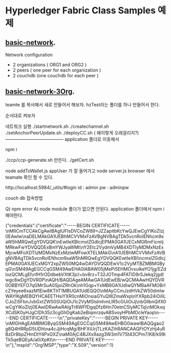 # Hyperledger Fabric Class Samples 예제

## [basic-network](https://github.com/bc8c/BS22_class-examples/tree/main/basic-network).

Network configuration

- 2 organizations ( ORG1 and ORG2 )
- 2 peers ( one peer for each organization )
- 2 couchdb (one couchdb for each peer )

## [basic-network-3Org](https://github.com/bc8c/BS22_class-examples/tree/main/basic-network-3Org).

teamte 를 복사해서 새로 만들어서 해보자.
hzTest라는 폴더를 하나 만들어서 한다.

순서대로 켜보자

네트워크 실행
./startnetwork.sh
./createchannel.sh
./setAnchorPeerUpdate.sh 
./deployCC.sh ( 왜이렇게 오래걸리지?)
—————————————
application 폴더로 이동해서

npm i

./ccp/ccp-generate.sh 만든다.
./getCert.sh

node addToWallet.js
appUser 가 잘 들어가고
node server.js
browser 에서 teamate 확인 할 수 있다.

http://localhost:5984/_utils/#login
id : admin
pw : adminpw

couch db 접속방법

Q) npm error
A) node module 폴더가 없으면 안된다. 
application 폴더에서 npm i 해야한다.

{"credentials":{"certificate":"-----BEGIN CERTIFICATE-----\nMIICmTCCAkCgAwIBAgIUFIsDVCoZW89+JZZapitbKcYwQJEwCgYIKoZIzj0EAwIw\naDELMAkGA1UEBhMCVVMxFzAVBgNVBAgTDk5vcnRoIENhcm9saW5hMRQwEgYDVQQK\nEwtIeXBlcmxlZGdlcjEPMA0GA1UECxMGRmFicmljMRkwFwYDVQQDExBmYWJyaWMt\nY2Etc2VydmVyMB4XDTIyMDMxNzExMjcwMFoXDTIzMDMxNzExMzIwMFowXTELMAkG\nA1UEBhMCVVMxFzAVBgNVBAgTDk5vcnRoIENhcm9saW5hMRQwEgYDVQQKEwtIeXBl\ncmxlZGdlcjEPMA0GA1UECxMGY2xpZW50MQ4wDAYDVQQDEwV1c2VyMTBZMBMGByqG\nSM49AgEGCCqGSM49AwEHA0IABAW05jMePi5EHMOvxulkeYO1jg/EZdlozQCMLgEl\nfH1rODdbebVXtK3jcI+bv8rz+T32JOTmp4FATID9rSJekq2jgdIwgc8wDgYDVR0P\nAQH/BAQDAgeAMAwGA1UdEwEB/wQCMAAwHQYDVR0OBBYEFO7qGMrSuA0SjoiZRhOk\nh1Gqp+YxMB8GA1UdIwQYMBaAFMOBrIcZYeyee6xazM1Eiw8KThT1MBUGA1UdEQQO\nMAyCCmJzdHVkZW50dmIwWAYIKgMEBQYHCAEETHsiYXR0cnMiOnsiaGYuQWZmaWxp\nYXRpb24iOiIiLCJoZi5FbnJvbGxtZW50SUQiOiJ1c2VyMSIsImhmLlR5cGUiOiJj\nbGllbnQifX0wCgYIKoZIzj0EAwIDRwAwRAIgTr8WFfDgqDfz6Hn70etnC5lyMCTq\nMOkxqXCdSK0yHJgCIDh35z3cgGhDgKab2eBiqmrzqvABSvoyHPbMDcIeYaop\n-----END CERTIFICATE-----\n","privateKey":"-----BEGIN PRIVATE KEY-----\nMIGHAgEAMBMGByqGSM49AgEGCCqGSM49AwEHBG0wawIBAQQgao2g8Q4HRRpD5UDh\na4cJjiHcqMg/BHFXiUrjTLzKAZihRANCAAQFtOYzHj4uRBzDr8bpZHmDtY4PxGXZ\naM0AjC4BJXx9azg3W3m1V7St43CPm7/K8/k99iTk5qeBQEyA/a0iXpKt\n-----END PRIVATE KEY-----\n"},"mspId":"Org1MSP","type":"X.509","version":1}